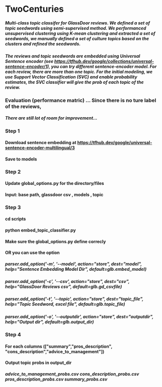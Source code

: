 # TwoCenturies
##### Multi-class topic classifer for GlassDoor reviews. We defined a set of topic seedwords using semi-supervised method. We performanced unsupervised clustering using K-mean clustering and extracted a set of seedwords, we manually defined a set of culture topics based on the clusters and refined the seedwords.

##### The reviews and topic seedwords are embedded using Universal Sentence encoder (see https://tfhub.dev/google/collections/universal-sentence-encoder/1), you can try different sentence-encoder model.  For each review, there are more than one topic. For the initial modeling, we use Support Vector Classification (SVC) and enable probability estimates, the SVC classifier will give the prob of each topic of the review. 

### Evaluation (performance matric) ... Since there is no ture label of the reviews, 

##### There are still lot of room for improvement...

### Step 1
#### Download sentence embedding at https://tfhub.dev/google/universal-sentence-encoder-multilingual/3
#### Save to models
### Step 2
#### Update global_options.py for the directory/files 
#### Input: base path, glassdoor csv , models , topic 
####
### Step 3
#### cd scripts
#### python embed_topic_classifier.py 
#### Make sure the global_options.py define correcly
#### OR you can use the option
#####     parser.add_option('-m', '--model', action="store", dest="model", help="Sentence Embedding Model Dir", default=glb.embed_model)
#####     parser.add_option('-c', '--csv', action="store", dest="csv", help="GlassDoor Reviews csv", default=glb.gd_csvfile)
#####    parser.add_option('-t', '--topic', action="store", dest="topic_file", help="Topic Seedword, excel file", default=glb.topic_file)
#####  parser.add_option('-o', '--outputdir', action="store", dest="outputdir", help="Output dir", default=glb.output_dir)
### Step 4
#### For each columns (["summary","pros_description", "cons_description","advice_to_management"])
#### Output topic probs in output_dir
##### advice_to_management_probs.csv	cons_description_probs.csv	pros_description_probs.csv	summary_probs.csv


